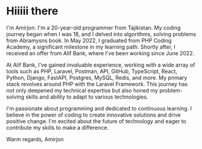 # Hiiiii there 
I'm Amirjon. I'm a 20-year-old programmer from Tajikistan. My coding journey began when I was 18, and I delved into algorithms, solving problems from Abramysns book. In May 2022, I graduated from PHP Coding Academy, a significant milestone in my learning path. Shortly after, I received an offer from Alif Bank, where I've been working since June 2022.

At Alif Bank, I've gained invaluable experience, working with a wide array of tools such as PHP, Laravel, Postman, API, GitHub, TypeScript, React, Python, Django, FastAPI, Postgres, MySQL, Redis, and more. My primary stack revolves around PHP with the Laravel Framework. This journey has not only deepened my technical expertise but also honed my problem-solving skills and ability to adapt to various technologies.

I'm passionate about programming and dedicated to continuous learning. I believe in the power of coding to create innovative solutions and drive positive change. I'm excited about the future of technology and eager to contribute my skills to make a difference.

Warm regards,
Amirjon
